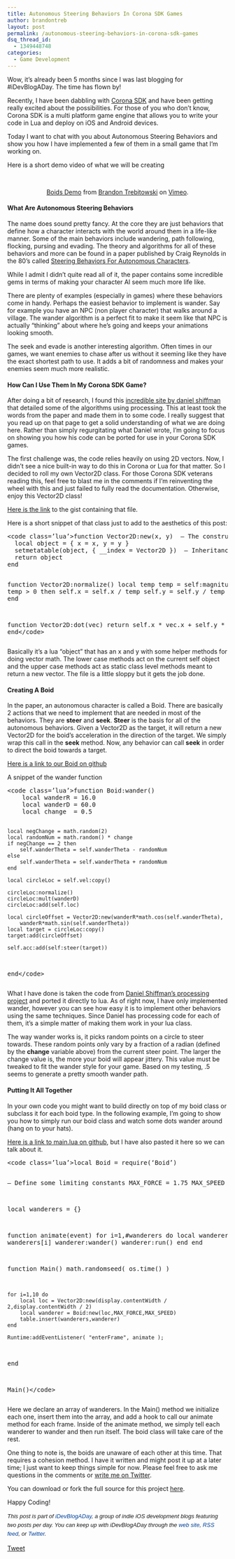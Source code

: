 ```yaml
---
title: Autonomous Steering Behaviors In Corona SDK Games
author: brandontreb
layout: post
permalink: /autonomous-steering-behaviors-in-corona-sdk-games
dsq_thread_id:
  - 1349448748
categories:
  - Game Development
---
```

Wow, it&#8217;s already been 5 months since I was last blogging for #iDevBlogADay. The time has flown by!

Recently, I have been dabbling with [Corona SDK][1] and have been getting really excited about the possibilities. For those of you who don&#8217;t know, Corona SDK is a multi platform game engine that allows you to write your code in Lua and deploy on iOS and Android devices.

Today I want to chat with you about Autonomous Steering Behaviors and show you how I have implemented a few of them in a small game that I&#8217;m working on.

Here is a short demo video of what we will be creating

<center>
  <br /> 
  
  <p>
    <a href="http://vimeo.com/24649841">Boids Demo</a> from <a href="http://vimeo.com/user2413855">Brandon Trebitowski</a> on <a href="http://vimeo.com">Vimeo</a>.
  </p>
  
  <p>
    </center>
  </p>
  
  <h4>
    What Are Autonomous Steering Behaviors
  </h4>
  
  <p>
    The name does sound pretty fancy. At the core they are just behaviors that define how a character interacts with the world around them in a life-like manner. Some of the main behaviors include wandering, path following, flocking, pursing and evading. The theory and algorithms for all of these behaviors and more can be found in a paper published by Craig Reynolds in the 80&#8217;s called <a href="http://www.red3d.com/cwr/steer/">Steering Behaviors For Autonomous Characters</a>.
  </p>
  
  <p>
    While I admit I didn&#8217;t quite read all of it, the paper contains some incredible gems in terms of making your character AI seem much more life like.
  </p>
  
  <p>
    There are plenty of examples (especially in games) where these behaviors come in handy. Perhaps the easiest behavior to implement is wander. Say for example you have an NPC (non player character) that walks around a village. The wander algorithm is a perfect fit to make it seem like that NPC is actually &#8220;thinking&#8221; about where he&#8217;s going and keeps your animations looking smooth.
  </p>
  
  <p>
    The seek and evade is another interesting algorithm. Often times in our games, we want enemies to chase after us without it seeming like they have the exact shortest path to use. It adds a bit of randomness and makes your enemies seem much more realistic.
  </p>
  
  <h4>
    How Can I Use Them In My Corona SDK Game?
  </h4>
  
  <p>
    After doing a bit of research, I found this <a href="http://www.shiffman.net/teaching/nature/steering/">incredible site by daniel shiffman</a> that detailed some of the algorithms using processing. This at least took the words from the paper and made them in to some code. I really suggest that you read up on that page to get a solid understanding of what we are doing here. Rather than simply regurgitating what Daniel wrote, I&#8217;m going to focus on showing you how his code can be ported for use in your Corona SDK games.
  </p>
  
  <p>
    The first challenge was, the code relies heavily on using 2D vectors. Now, I didn&#8217;t see a nice built-in way to do this in Corona or Lua for that matter. So I decided to roll my own Vector2D class. For those Corona SDK veterans reading this, feel free to blast me in the comments if I&#8217;m reinventing the wheel with this and just failed to fully read the documentation. Otherwise, enjoy this Vector2D class!
  </p>
  
  <p>
    <a href="https://gist.github.com/1006414">Here is the link</a> to the gist containing that file.
  </p>
  
  <p>
    Here is a short snippet of that class just to add to the aesthetics of this post:
  </p>
  
  <div>
    <pre>&lt;code class=’lua’>function Vector2D:new(x, y)  – The constructor
  local object = { x = x, y = y }
  setmetatable(object, { __index = Vector2D })  – Inheritance
  return object
end

function Vector2D:normalize()
    local temp
    temp = self:magnitude()
    if temp &gt; 0 then
        self.x = self.x / temp
        self.y = self.y / temp
    end
end

function Vector2D:dot(vec)
    return self.x * vec.x + self.y * vec.y
end&lt;/code></pre>
  </div>
  
  <p>
    Basically it&#8217;s a lua &#8220;object&#8221; that has an x and y with some helper methods for doing vector math. The lower case methods act on the current self object and the upper case methods act as static class level methods meant to return a new vector. The file is a little sloppy but it gets the job done.
  </p>
  
  <h4>
    Creating A Boid
  </h4>
  
  <p>
    In the paper, an autonomous character is called a Boid. There are basically 2 actions that we need to implement that are needed in most of the behaviors. They are <strong>steer</strong> and <strong>seek</strong>. <strong>Steer</strong> is the basis for all of the autonomous behaviors. Given a Vector2D as the target, it will return a new Vector2D for the boid&#8217;s acceleration in the direction of the target. We simply wrap this call in the <strong>seek</strong> method. Now, any behavior can call <strong>seek</strong> in order to direct the boid towards a target.
  </p>
  
  <p>
    <a href="https://github.com/brandontreb/Boids/blob/master/Boid.lua">Here is a link to our Boid on github</a>
  </p>
  
  <p>
    A snippet of the wander function
  </p>
  
  <div>
    <pre>&lt;code class=’lua’>function Boid:wander()
    local wanderR = 16.0
    local wanderD = 60.0
    local change  = 0.5

    local negChange = math.random(2)
    local randomNum = math.random() * change
    if negChange == 2 then
        self.wanderTheta = self.wanderTheta - randomNum
    else 
        self.wanderTheta = self.wanderTheta + randomNum
    end 

    local circleLoc = self.vel:copy()

    circleLoc:normalize() 
    circleLoc:mult(wanderD)
    circleLoc:add(self.loc)

    local circleOffset = Vector2D:new(wanderR*math.cos(self.wanderTheta), 
        wanderR*math.sin(self.wanderTheta))
    local target = circleLoc:copy()
    target:add(circleOffset)

    self.acc:add(self:steer(target))
end&lt;/code></pre>
  </div>
  
  <p>
    What I have done is taken the code from <a href="http://www.shiffman.net/itp/classes/nature/week06_s09/wander/">Daniel Shiffman&#8217;s processing project</a> and ported it directly to lua. As of right now, I have only implemented wander, however you can see how easy it is to implement other behaviors using the same techniques. Since Daniel has processing code for each of them, it&#8217;s a simple matter of making them work in your lua class.
  </p>
  
  <p>
    The way wander works is, it picks random points on a circle to steer towards. These random points only vary by a fraction of a radian (defined by the <strong>change</strong> variable above) from the current steer point. The larger the change value is, the more your boid will appear jittery. This value must be tweaked to fit the wander style for your game. Based on my testing, .5 seems to generate a pretty smooth wander path.
  </p>
  
  <h4>
    Putting It All Together
  </h4>
  
  <p>
    In your own code you might want to build directly on top of my boid class or subclass it for each boid type. In the following example, I&#8217;m going to show you how to simply run our boid class and watch some dots wander around (hang on to your hats).
  </p>
  
  <p>
    <a href="https://github.com/brandontreb/Boids/blob/master/main.lua">Here is a link to main.lua on github</a>, but I have also pasted it here so we can talk about it.
  </p>
  
  <div>
    <pre>&lt;code class=’lua’>local Boid = require(‘Boid’)

– Define some limiting constants
MAX_FORCE = 1.75
MAX_SPEED = 2.0

local wanderers = {}

function animate(event) 
    for i=1,#wanderers do
        local wanderer = wanderers[i]
        wanderer:wander()
        wanderer:run()
    end
end

function Main()
    math.randomseed( os.time() )
    
    for i=1,10 do
        local loc = Vector2D:new(display.contentWidth / 2,display.contentWidth / 2)
        local wanderer = Boid:new(loc,MAX_FORCE,MAX_SPEED)
        table.insert(wanderers,wanderer)
    end
    
    Runtime:addEventListener( "enterFrame", animate );
end

Main()&lt;/code></pre>
  </div>
  
  <p>
    Here we declare an array of wanderers. In the Main() method we initialize each one, insert them into the array, and add a hook to call our animate method for each frame. Inside of the animate method, we simply tell each wanderer to wander and then run itself. The boid class will take care of the rest.
  </p>
  
  <p>
    One thing to note is, the boids are unaware of each other at this time. That requires a cohesion method. I have it written and might post it up at a later time; I just want to keep things simple for now. Please feel free to ask me questions in the comments or <a href="http://twitter.com/brandontreb">write me on Twitter</a>.
  </p>
  
  <p>
    You can download or fork the full source for this project <a href="https://github.com/brandontreb/Boids">here</a>.
  </p>
  
  <p>
    Happy Coding!
  </p>
  
  <p>
    <span style="font-family: ‘Lucida Grande’;"><strong><span style="font-weight: normal;"><span style="font-family: arial, verdana, tahoma, sans-serif; font-size: 13px; line-height: 20px;"><em>﻿﻿This post is part of <a style="text-decoration: none; color: #004199; padding: 0px; margin: 0px;" href="http://idevblogaday.com/">iDevBlogADay</a>, a group of indie iOS development blogs featuring two posts per day. You can keep up with iDevBlogADay through the <a style="text-decoration: none; color: #004199; padding: 0px; margin: 0px;" href="http://idevblogaday.com/">web site</a>, <a style="text-decoration: none; color: #004199; padding: 0px; margin: 0px;" href="http://feeds.feedburner.com/idevblogaday">RSS feed</a>, or <a style="text-decoration: none; color: #004199; padding: 0px; margin: 0px;" href="http://twitter.com/#search?q=%23idevblogaday">Twitter</a>.</em></span></span></strong></span>
  </p>
  
  <div style="">
    <a href="http://twitter.com/share" class="twitter-share-button" data-count="horizontal" data-text="Autonomous Steering Behaviors In Corona SDK Games" data-url="http://brandontreb.com/autonomous-steering-behaviors-in-corona-sdk-games"  data-via="brandontreb" data-related="brandontreb:">Tweet</a>
  </div>

 [1]: http://www.anscamobile.com/corona/